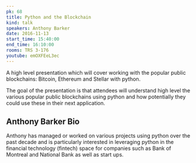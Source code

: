 ```yaml
---
pk: 68
title: Python and the Blockchain
kind: talk
speakers: Anthony Barker
date: 2016-11-13
start_time: 15:40:00
end_time: 16:10:00
rooms: TRS 3-176
youtube: emOXFEeL3ec
---
```


A high level presentation which will cover working with the popular public blockchains: Bitcoin, Ethereum and Stellar with python.

The goal of the presentation is that attendees will understand high level the various popular public blockchains using python and how potentially they could use these in their next application.

## Anthony Barker Bio

Anthony has managed or worked on various projects using python over the past decade and is particularly interested in leveraging python in the financial technology (fintech) space for companies such as Bank of Montreal and National Bank as well as start ups.